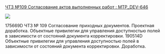 [ЧТЗ №109 Согласование актов выполненных работ : MTP_DEV-646](https://yt.surgutneftegas.ru:4443/issue/MTP_DEV-646)

![](msedge_YzMrrZWcT5.png)

175669D ЧТЗ № 109 Согласование приходных документов. Проектная доработка. Объектные привилегии для управления доступностью полей в зависимости от состояний документа корректировки.
190514D Объектные привилегии для управления доступностью полей в зависимости от состояний документа корректировки. Доработка.